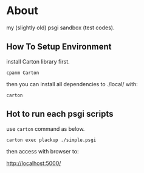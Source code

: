 About
=====

my (slightly old) psgi sandbox (test codes).


How To Setup Environment
------------------------

install Carton library first.

	cpanm Carton

then you can install all dependencies to ./local/ with:

	carton

Hot to run each psgi scripts
----------------------------

use `carton` command as below.

	carton exec plackup ./simple.psgi

then access with browser to:

[http://localhost:5000/](http://localhost:5000/)

